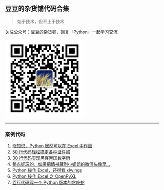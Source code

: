 ## 豆豆的杂货铺代码合集

> 始于技术，但不止于技术

关注公众号：豆豆的杂货铺，回复「Python」一起学习交流

![](https://raw.githubusercontent.com/itdoudoutech/doudou-grocery-store/master/doudou.png)

---

### 案例代码

1. [涨知识，Python 居然可以在 Excel 中作画](https://github.com/itdoudoutech/doudou-grocery-store/tree/master/001-img-in-excel)
2. [50 行代码轻松搞定各种证件照](https://github.com/itdoudoutech/doudou-grocery-store/tree/master/002-people_img_cut)
3. [30 行代码实现黑客帝国数字雨](https://github.com/itdoudoutech/doudou-grocery-store/tree/master/003-hacker)
4. [整点好玩的，如果把情书藏到小姐姐的微信头像里...](https://github.com/itdoudoutech/doudou-grocery-store/tree/master/004-pic-text)
5. [Python 操作 Excel，还得看 xlwings](https://github.com/itdoudoutech/doudou-grocery-store/tree/master/005-xlwings)
6. [Python 操作 Excel 之 OpenPyXL](https://github.com/itdoudoutech/doudou-grocery-store/tree/master/006-OpenPyXL)
7. [百行代码写一个 Python 版本的贪吃蛇](https://github.com/itdoudoutech/doudou-grocery-store/tree/master/007-snake)
